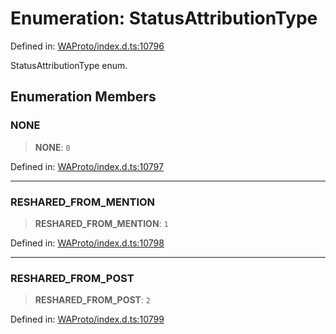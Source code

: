 # Enumeration: StatusAttributionType

Defined in: [WAProto/index.d.ts:10796](https://github.com/Fokusdotid/Baileys/blob/deec6cc75a88a82eaeedf16b76aa9218b2c772e3/WAProto/index.d.ts#L10796)

StatusAttributionType enum.

## Enumeration Members

### NONE

> **NONE**: `0`

Defined in: [WAProto/index.d.ts:10797](https://github.com/Fokusdotid/Baileys/blob/deec6cc75a88a82eaeedf16b76aa9218b2c772e3/WAProto/index.d.ts#L10797)

***

### RESHARED\_FROM\_MENTION

> **RESHARED\_FROM\_MENTION**: `1`

Defined in: [WAProto/index.d.ts:10798](https://github.com/Fokusdotid/Baileys/blob/deec6cc75a88a82eaeedf16b76aa9218b2c772e3/WAProto/index.d.ts#L10798)

***

### RESHARED\_FROM\_POST

> **RESHARED\_FROM\_POST**: `2`

Defined in: [WAProto/index.d.ts:10799](https://github.com/Fokusdotid/Baileys/blob/deec6cc75a88a82eaeedf16b76aa9218b2c772e3/WAProto/index.d.ts#L10799)
